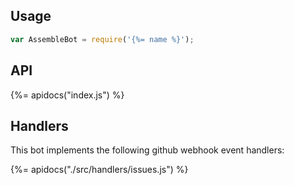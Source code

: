 ## Usage

```js
var AssembleBot = require('{%= name %}');
```

## API
{%= apidocs("index.js") %}

## Handlers

This bot implements the following github webhook event handlers:

{%= apidocs("./src/handlers/issues.js") %}
